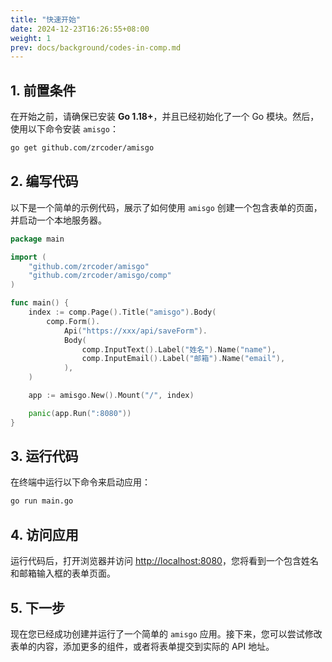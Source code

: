 ```yaml
---
title: "快速开始"
date: 2024-12-23T16:26:55+08:00
weight: 1
prev: docs/background/codes-in-comp.md
---
```


## 1. 前置条件

在开始之前，请确保已安装 **Go 1.18+**，并且已经初始化了一个 Go 模块。然后，使用以下命令安装 `amisgo`：

```bash
go get github.com/zrcoder/amisgo
```

## 2. 编写代码

以下是一个简单的示例代码，展示了如何使用 `amisgo` 创建一个包含表单的页面，并启动一个本地服务器。

```go
package main

import (
	"github.com/zrcoder/amisgo"
	"github.com/zrcoder/amisgo/comp"
)

func main() {
	index := comp.Page().Title("amisgo").Body(
		comp.Form().
			Api("https://xxx/api/saveForm").
			Body(
				comp.InputText().Label("姓名").Name("name"),
				comp.InputEmail().Label("邮箱").Name("email"),
			),
	)

	app := amisgo.New().Mount("/", index)

	panic(app.Run(":8080"))
}
```

## 3. 运行代码

在终端中运行以下命令来启动应用：

```bash
go run main.go
```

## 4. 访问应用

运行代码后，打开浏览器并访问 [http://localhost:8080](http://localhost:8080)，您将看到一个包含姓名和邮箱输入框的表单页面。

## 5. 下一步

现在您已经成功创建并运行了一个简单的 `amisgo` 应用。接下来，您可以尝试修改表单的内容，添加更多的组件，或者将表单提交到实际的 API 地址。
